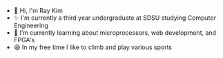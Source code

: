 - 👋 Hi, I'm Ray Kim
- ✨ I'm currently a third year undergraduate at SDSU studying Computer Engineering
- 🌱 I’m currently learning about microprocessors, web development, and FPGA's
- 😄 In my free time I like to climb and play various sports


